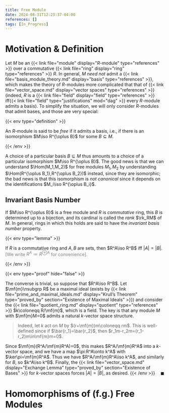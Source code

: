 ```yaml
---
title: Free Module
date: 2024-08-31T12:23:37-04:00
references: []
tags: [In_Progress]
---
```


# Motivation & Definition

Let $M$ be an {{< link file="module" display="$R$-module" type="references" >}} over a commutative {{< link file="ring" display="ring" type="references" >}} $R$. In general, $M$ *need not* admit a {{< link file="basis_module_theory.md" display="basis" type="references" >}}, which makes the theory of $R$-modules more complicated that that of {{< link file="vector_space.md" display="vector spaces" type="references" >}} (indeed, $R$ is a {{< link file="field" display="field" type="references" >}} iff{{< link file="field" type="justifications" mod="dag" >}} every $R$-module admits a basis). To simplify the situation, we will only consider $R$-modules that admit bases, and those are very special:

{{< env type="definition" >}}

An $R$-module is said to be *free* if it admits a basis, i.e., if there is an isomorphism $M\iso R^{\oplus B}$ for some $B\subseteq M$.

{{< /env >}}

A choice of a particular basis $B\subseteq M$ thus amounts to a choice of a particular isomorphism $M\iso R^{\oplus B}$. The good news is that we can understand $\Hom(M_1,M_2)$ for free modules $M_1,M_2$ by understanding $\Hom(R^{\oplus B_1},R^{\oplus B_2})$ instead, since they are isomorphic; the bad news is that this isomorphism is *not canonical* since it depends on the identifications $M_i\iso R^{\oplus B_i}$.

<div class="space"></div>

## Invariant Basis Number

If $M\iso R^{\oplus B}$ is a free module and $R$ is *commutative* ring, this $B$ is determined up to a bijection, and its cardinal is called the *rank* $\rk_RM$ of $M$. In general, rings in which this holds are said to have the *invariant basis number* property.

{{< env type="lemma" >}}

If $R$ is a commutative ring and $A,B$ are sets, then $R^A\iso R^B$ iff $|A|=|B|$. <span style="color:gray">[We write $R^A\coloneqq R^{\oplus A}$ for convenience].</span>

{{< /env >}}

{{< env type="proof" hide="false" >}}

The converse is trivial, so suppose that $R^A\iso R^B$. Let $\mf{m}\nsubgrp R$ be a maximal ideal (exists by {{< link file="prime_and_maximal_ideals.md" display="Krull’s Theorem" type="proved_by" section="Existence of Maximal Ideals" >}}) and consider the {{< link file="quotient_ring.md" display="quotient" type="references" >}} $k\coloneqq R/\mf{m}$, which is a field. The key is that any module $M$ with $\mf{m}M=0$ admits a natural $k$-vector space structure.

> Indeed, let $k$ act on $M$ by $(r+\mf{m})m\coloneqq rm$. This is well-defined since if $\bar{r_1}=\bar{r_2}$, then $r_1m-r_2m=(r_1-r_2)m\in\mf{m}m=0$.

Since $\mf{m}(R^A/\mf{m}R^A)=0$, this makes $R^A/\mf{m}R^A$ into a $k$-vector space, and we have a map $\pi:R^A\onto k^A$ with $\ker\pi=\mf{m}R^A$. Thus we have $R^A/\mf{m}R^A\iso k^A$, and similarly for $B$, so $k^A\iso k^B$. Finally, the {{< link file="vector_space.md" display="Exchange Lemma" type="proved_by" section="Existence of Bases" >}} for $k$-vector spaces forces $|A|=|B|$, as desired.<span style="float:right;">$\blacksquare$</span>
{{< /env >}}

# Homomorphisms of (f.g.) Free Modules
